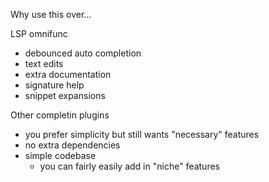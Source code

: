 
Why use this over...

LSP omnifunc
- debounced auto completion
- text edits
- extra documentation
- signature help
- snippet expansions

Other completin plugins
- you prefer simplicity but still wants "necessary" features
- no extra dependencies
- simple codebase 
    - you can fairly easily add in "niche" features
